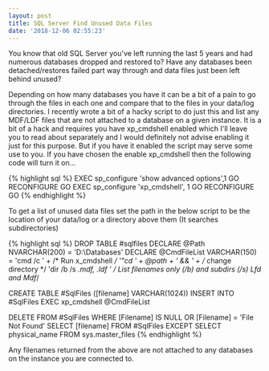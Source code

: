 ```yaml
---
layout: post
title: SQL Server Find Unused Data Files
date: '2018-12-06 02:55:23'
---
```

You know that old SQL Server you've left running the last 5 years and had numerous databases dropped and restored to? Have any databases been detached/restores failed part way through and data files just been left behind unused?

Depending on how many databases you have it can be a bit of a pain to go through the files in each one and compare that to the files in your data/log directories. I recently wrote a bit of a hacky script to do just this and list any MDF/LDF files that are not attached to a database on a given instance. It is a bit of a hack and requires you have xp_cmdshell enabled which I'll leave you to read about separately and I would definitely not advise enabling it just for this purpose. But if you have it enabled the script may serve some use to you. If you have chosen the enable xp_cmdshell then the following code will turn it on...

{% highlight sql %}
EXEC sp_configure 'show advanced options',1
GO
RECONFIGURE 
GO
EXEC sp_configure 'xp_cmdshell', 1
GO
RECONFIGURE
GO
{% endhighlight %}

To get a list of unused data files set the path in the below script to be the location of your data/log or a directory above them (It searches subdirectories) 

{% highlight sql %}
DROP TABLE #sqlfiles
DECLARE @Path NVARCHAR(200) = 'D:\Databases\'
DECLARE @CmdFileList VARCHAR(150) = 
    'cmd  /c ' + /* Run x_cmdshell */
    '"cd ' + @path + ' && ' +  /* change directory */
    'dir /b /s *.mdf, *.ldf ' /* List filenames only (/b) and subdirs (/s)  Lfd and Mdf*/

CREATE TABLE #SqlFiles ([filename] VARCHAR(1024))
INSERT INTO #SqlFiles 
   EXEC xp_cmdshell @CmdFileList

DELETE FROM #SqlFiles WHERE [Filename] IS NULL OR [Filename] = 'File Not Found'
SELECT [filename] FROM #SqlFiles
EXCEPT
SELECT physical_name FROM sys.master_files
{% endhighlight %}

Any filenames returned from the above are not attached to any databases on the instance you are connected to.